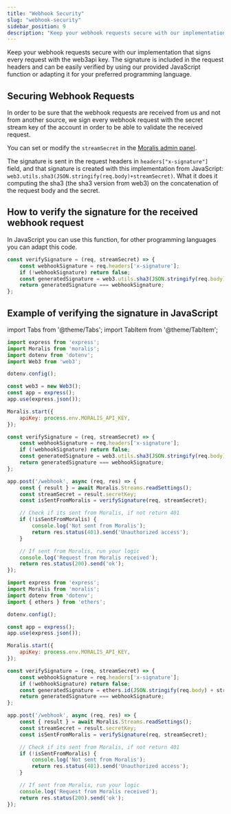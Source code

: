 ```yaml
---
title: "Webhook Security"
slug: "webhook-security"
sidebar_position: 9
description: "Keep your webhook requests secure with our implementation that signs every request with the web3api key. The signature is included in the request headers and can be easily verified by using our provided JavaScript function or adapting it for your preferred programming language."
---
```


Keep your webhook requests secure with our implementation that signs every request with the web3api key. The signature is included in the request headers and can be easily verified by using our provided JavaScript function or adapting it for your preferred programming language.

## Securing Webhook Requests

In order to be sure that the webhook requests are received from us and not from another source, we sign every webhook request with the secret stream key of the account in order to be able to validate the received request.

You can set or modify the `streamSecret` in the [Moralis admin panel](https://admin.moralis.io/settings).

The signature is sent in the request headers in `headers["x-signature"]` field, and that signature is created with this implementation from JavaScript: `web3.utils.sha3(JSON.stringify(req.body)+streamSecret)`. What it does it computing the sha3 (the sha3 version from web3) on the concatenation of the request body and the secret. 

## How to verify the signature for the received webhook request

In JavaScript you can use this function, for other programming languages you can adapt this code.


```javascript
const verifySignature = (req, streamSecret) => {
    const webhookSignature = req.headers['x-signature'];
    if (!webhookSignature) return false;
    const generatedSignature = web3.utils.sha3(JSON.stringify(req.body) + streamSecret);
    return generatedSignature === webhookSignature;
};
```


## Example of verifying the signature in JavaScript

import Tabs from '@theme/Tabs';
import TabItem from '@theme/TabItem';

<Tabs>
<TabItem value="web3js" label="Web3">

```javascript
import express from 'express';
import Moralis from 'moralis';
import dotenv from 'dotenv';
import Web3 from 'web3';

dotenv.config();

const web3 = new Web3();
const app = express();
app.use(express.json());

Moralis.start({
    apiKey: process.env.MORALIS_API_KEY,
});

const verifySignature = (req, streamSecret) => {
    const webhookSignature = req.headers['x-signature'];
    if (!webhookSignature) return false;
    const generatedSignature = web3.utils.sha3(JSON.stringify(req.body) + streamSecret);
    return generatedSignature === webhookSignature;
};

app.post('/webhook', async (req, res) => {
    const { result } = await Moralis.Streams.readSettings();
    const streamSecret = result.secretKey;
    const isSentFromMoralis = verifySignature(req, streamSecret);

    // Check if its sent from Moralis, if not return 401
    if (!isSentFromMoralis) {
        console.log('Not sent from Moralis');
        return res.status(401).send('Unauthorized access');
    }

    // If sent from Moralis, run your logic
    console.log('Request from Moralis received');
    return res.status(200).send('ok');
});
```

</TabItem>
<TabItem value="ethers" label="Ethers.js">

```javascript
import express from 'express';
import Moralis from 'moralis';
import dotenv from 'dotenv';
import { ethers } from 'ethers';

dotenv.config();

const app = express();
app.use(express.json());

Moralis.start({
    apiKey: process.env.MORALIS_API_KEY,
});

const verifySignature = (req, streamSecret) => {
    const webhookSignature = req.headers['x-signature'];
    if (!webhookSignature) return false;
    const generatedSignature = ethers.id(JSON.stringify(req.body) + streamSecret);
    return generatedSignature === webhookSignature;
};

app.post('/webhook', async (req, res) => {
    const { result } = await Moralis.Streams.readSettings();
    const streamSecret = result.secretKey;
    const isSentFromMoralis = verifySignature(req, streamSecret);

    // Check if its sent from Moralis, if not return 401
    if (!isSentFromMoralis) {
        console.log('Not sent from Moralis');
        return res.status(401).send('Unauthorized access');
    }

    // If sent from Moralis, run your logic
    console.log('Request from Moralis received');
    return res.status(200).send('ok');
});
```

</TabItem>
</Tabs>